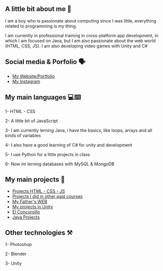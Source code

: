 ## A little bit about me 👾
<p>I am a boy who is passionate about computing since I was little, everything related to programming is my thing.</p>
<p>I am currently in professional training in cross-platform app development, in which I am focused on Java, but I am also passionate about the web world (HTML, CSS, JS). I am also developing video games with Unity and C#</p>

## Social media & Porfolio 🗣️
- <a href="https://ribalta23.github.io/">My Website/Portfolio</a>
- <a href="https://www.instagram.com/ribalta_23/">My Instagram</a>

## My main languages 💻⌨️
<p>1- HTML - CSS</p>
<p>2- A little bit of JavaScript</p>
<p>3- I am currently lerning Java, i have the basics, like loops, arrays and all kinds of variables</p>
<p>4- I also have a good learning of C# for unity and development</p>
<p>5- I use Python for a little projects in class</p>
<p>6- Now im lerning databases with MySQL & MongoDB</p>

## My main projects 📂
- <a href="https://github.com/ribalta23/MyProjectsHTML-CSS-JS">Projects HTML - CSS - JS</a>
- <a href="https://github.com/ribalta23/SMX-Projects">Projects I did in other past courses</a>
- <a href="https://github.com/ribalta23/FusteriaJoanRibalta">My Father's WEB</a>
- <a href="https://github.com/ribalta23/developing-in-unity">My projects in Unity</a>
- <a href="https://github.com/ribalta23/EL_CONCURSILLO">El Concursillo</a>
- <a href="https://github.com/ribalta23/M3---PROGRAMACIO">Java Projects</a>
## Other technologies ⚒️
<p>1- Photoshop</p>
<p>2- Blender</p>
<p>3- Unity</p>
